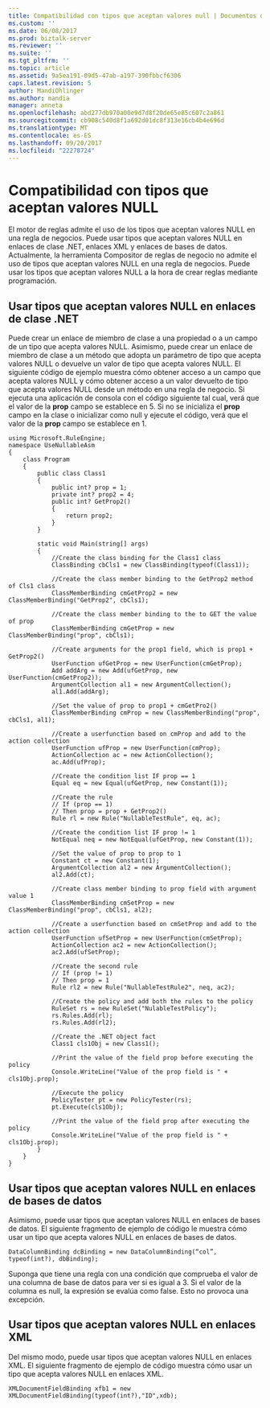 ```yaml
---
title: Compatibilidad con tipos que aceptan valores null | Documentos de Microsoft
ms.custom: ''
ms.date: 06/08/2017
ms.prod: biztalk-server
ms.reviewer: ''
ms.suite: ''
ms.tgt_pltfrm: ''
ms.topic: article
ms.assetid: 9a5ea191-09d5-47ab-a197-390fbbcf6306
caps.latest.revision: 5
author: MandiOhlinger
ms.author: mandia
manager: anneta
ms.openlocfilehash: abd277db970a00e9d7d8f20de65e85c607c2a861
ms.sourcegitcommit: cb908c540d8f1a692d01dc8f313e16cb4b4e696d
ms.translationtype: MT
ms.contentlocale: es-ES
ms.lasthandoff: 09/20/2017
ms.locfileid: "22278724"
---
```

# <a name="support-for-nullable-types"></a>Compatibilidad con tipos que aceptan valores NULL
El motor de reglas admite el uso de los tipos que aceptan valores NULL en una regla de negocios. Puede usar tipos que aceptan valores NULL en enlaces de clase .NET, enlaces XML y enlaces de bases de datos. Actualmente, la herramienta Compositor de reglas de negocio no admite el uso de tipos que aceptan valores NULL en una regla de negocios. Puede usar los tipos que aceptan valores NULL a la hora de crear reglas mediante programación.  
  
## <a name="using-nullable-types-in-net-class-bindings"></a>Usar tipos que aceptan valores NULL en enlaces de clase .NET  
 Puede crear un enlace de miembro de clase a una propiedad o a un campo de un tipo que acepta valores NULL. Asimismo, puede crear un enlace de miembro de clase a un método que adopta un parámetro de tipo que acepta valores NULL o devuelve un valor de tipo que acepta valores NULL. El siguiente código de ejemplo muestra cómo obtener acceso a un campo que acepta valores NULL y cómo obtener acceso a un valor devuelto de tipo que acepta valores NULL desde un método en una regla de negocio. Si ejecuta una aplicación de consola con el código siguiente tal cual, verá que el valor de la **prop** campo se establece en 5. Si no se inicializa el **prop** campo en la clase o inicializar como null y ejecute el código, verá que el valor de la **prop** campo se establece en 1.  
  
```  
using Microsoft.RuleEngine;  
namespace UseNullableAsm  
{  
    class Program  
    {  
        public class Class1  
        {  
            public int? prop = 1;  
            private int? prop2 = 4;  
            public int? GetProp2()  
            {  
                return prop2;  
            }  
        }  
  
        static void Main(string[] args)  
        {  
            //Create the class binding for the Class1 class  
            ClassBinding cbCls1 = new ClassBinding(typeof(Class1));  
  
            //Create the class member binding to the GetProp2 method of Cls1 class  
            ClassMemberBinding cmGetProp2 = new ClassMemberBinding("GetProp2", cbCls1);  
  
            //Create the class member binding to the to GET the value of prop  
            ClassMemberBinding cmGetProp = new ClassMemberBinding("prop", cbCls1);  
  
            //Create arguments for the prop1 field, which is prop1 + GetProp2()  
            UserFunction ufGetProp = new UserFunction(cmGetProp);  
            Add addArg = new Add(ufGetProp, new UserFunction(cmGetProp2));  
            ArgumentCollection al1 = new ArgumentCollection();  
            al1.Add(addArg);  
  
            //Set the value of prop to prop1 + cmGetPro2()  
            ClassMemberBinding cmProp = new ClassMemberBinding("prop", cbCls1, al1);  
  
            //Create a userfunction based on cmProp and add to the action collection  
            UserFunction ufProp = new UserFunction(cmProp);  
            ActionCollection ac = new ActionCollection();  
            ac.Add(ufProp);  
  
            //Create the condition list IF prop == 1  
            Equal eq = new Equal(ufGetProp, new Constant(1));  
  
            //Create the rule   
            // If (prop == 1)  
            // Then prop = prop + GetProp2()  
            Rule rl = new Rule("NullableTestRule", eq, ac);  
  
            //Create the condition list IF prop != 1  
            NotEqual neq = new NotEqual(ufGetProp, new Constant(1));  
  
            //Set the value of prop to prop to 1  
            Constant ct = new Constant(1);  
            ArgumentCollection al2 = new ArgumentCollection();  
            al2.Add(ct);  
  
            //Create class member binding to prop field with argument value 1  
            ClassMemberBinding cmSetProp = new ClassMemberBinding("prop", cbCls1, al2);  
  
            //Create a userfunction based on cmSetProp and add to the action collection  
            UserFunction ufSetProp = new UserFunction(cmSetProp);  
            ActionCollection ac2 = new ActionCollection();  
            ac2.Add(ufSetProp);  
  
            //Create the second rule   
            // If (prop != 1)  
            // Then prop = 1  
            Rule rl2 = new Rule("NullableTestRule2", neq, ac2);  
  
            //Create the policy and add both the rules to the policy  
            RuleSet rs = new RuleSet("NulableTestPolicy");  
            rs.Rules.Add(rl);  
            rs.Rules.Add(rl2);  
  
            //Create the .NET object fact  
            Class1 cls1Obj = new Class1();  
  
            //Print the value of the field prop before executing the policy  
            Console.WriteLine("Value of the prop field is " + cls1Obj.prop);  
  
            //Execute the policy  
            PolicyTester pt = new PolicyTester(rs);  
            pt.Execute(cls1Obj);  
  
            //Print the value of the field prop after executing the policy  
            Console.WriteLine("Value of the prop field is " + cls1Obj.prop);  
        }  
    }  
}  
```  
  
## <a name="using-nullable-types-in-database-bindings"></a>Usar tipos que aceptan valores NULL en enlaces de bases de datos  
 Asimismo, puede usar tipos que aceptan valores NULL en enlaces de bases de datos. El siguiente fragmento de ejemplo de código le muestra cómo usar un tipo que acepta valores NULL en enlaces de bases de datos.  
  
```  
DataColumnBinding dcBinding = new DataColumnBinding(“col”, typeof(int?), dbBinding);  
```  
  
 Suponga que tiene una regla con una condición que comprueba el valor de una columna de base de datos para ver si es igual a 3. Si el valor de la columna es null, la expresión se evalúa como false. Esto no provoca una excepción.  
  
## <a name="using-nullable-types-in-xml-bindings"></a>Usar tipos que aceptan valores NULL en enlaces XML  
 Del mismo modo, puede usar tipos que aceptan valores NULL en enlaces XML. El siguiente fragmento de ejemplo de código muestra cómo usar un tipo que acepta valores NULL en enlaces XML.  
  
```  
XMLDocumentFieldBinding xfb1 = new XMLDocumentFieldBinding(typeof(int?),"ID",xdb);  
```